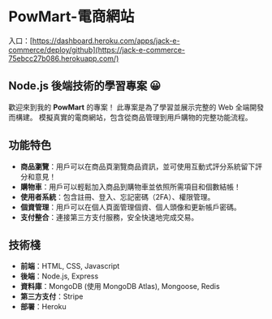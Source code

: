 # PowMart-電商網站

入口：[https://dashboard.heroku.com/apps/jack-e-commerce/deploy/github](https://jack-e-commerce-75ebcc27b086.herokuapp.com/)

## Node.js 後端技術的學習專案 😀

歡迎來到我的 **PowMart** 的專案！
此專案是為了學習並展示完整的 Web 全端開發而構建。
模擬真實的電商網站，包含從商品管理到用戶購物的完整功能流程。

## 功能特色

- **商品瀏覽**：用戶可以在商品頁瀏覽商品資訊，並可使用互動式評分系統留下評分和意見！
- **購物車**：用戶可以輕鬆加入商品到購物車並依照所需項目和個數結帳！
- **使用者系統**：包含註冊、登入、忘記密碼（2FA）、權限管理。
- **個資管理**：用戶可以在個人頁面管理個資、個人頭像和更新帳戶密碼。
- **支付整合**：連接第三方支付服務，安全快速地完成交易。

## 技術棧

- **前端**：HTML, CSS, Javascript
- **後端**：Node.js, Express
- **資料庫**：MongoDB (使用 MongoDB Atlas), Mongoose, Redis
- **第三方支付**：Stripe
- **部署**：Heroku
